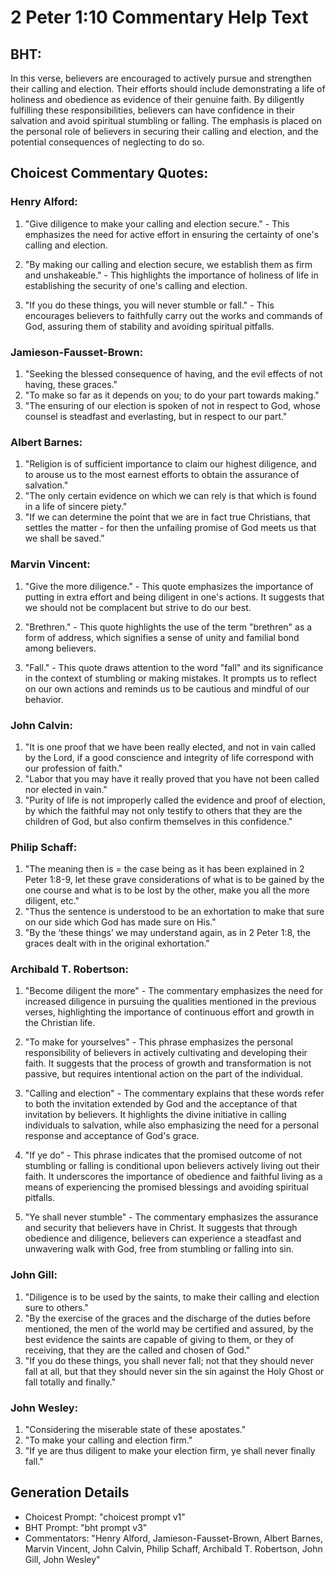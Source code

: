 # 2 Peter 1:10 Commentary Help Text

## BHT:
In this verse, believers are encouraged to actively pursue and strengthen their calling and election. Their efforts should include demonstrating a life of holiness and obedience as evidence of their genuine faith. By diligently fulfilling these responsibilities, believers can have confidence in their salvation and avoid spiritual stumbling or falling. The emphasis is placed on the personal role of believers in securing their calling and election, and the potential consequences of neglecting to do so.

## Choicest Commentary Quotes:
### Henry Alford:
1. "Give diligence to make your calling and election secure." - This emphasizes the need for active effort in ensuring the certainty of one's calling and election.

2. "By making our calling and election secure, we establish them as firm and unshakeable." - This highlights the importance of holiness of life in establishing the security of one's calling and election.

3. "If you do these things, you will never stumble or fall." - This encourages believers to faithfully carry out the works and commands of God, assuring them of stability and avoiding spiritual pitfalls.

### Jamieson-Fausset-Brown:
1. "Seeking the blessed consequence of having, and the evil effects of not having, these graces."
2. "To make so far as it depends on you; to do your part towards making."
3. "The ensuring of our election is spoken of not in respect to God, whose counsel is steadfast and everlasting, but in respect to our part."

### Albert Barnes:
1. "Religion is of sufficient importance to claim our highest diligence, and to arouse us to the most earnest efforts to obtain the assurance of salvation."
2. "The only certain evidence on which we can rely is that which is found in a life of sincere piety."
3. "If we can determine the point that we are in fact true Christians, that settles the matter - for then the unfailing promise of God meets us that we shall be saved."

### Marvin Vincent:
1. "Give the more diligence." - This quote emphasizes the importance of putting in extra effort and being diligent in one's actions. It suggests that we should not be complacent but strive to do our best.

2. "Brethren." - This quote highlights the use of the term "brethren" as a form of address, which signifies a sense of unity and familial bond among believers.

3. "Fall." - This quote draws attention to the word "fall" and its significance in the context of stumbling or making mistakes. It prompts us to reflect on our own actions and reminds us to be cautious and mindful of our behavior.

### John Calvin:
1. "It is one proof that we have been really elected, and not in vain called by the Lord, if a good conscience and integrity of life correspond with our profession of faith."
2. "Labor that you may have it really proved that you have not been called nor elected in vain."
3. "Purity of life is not improperly called the evidence and proof of election, by which the faithful may not only testify to others that they are the children of God, but also confirm themselves in this confidence."

### Philip Schaff:
1. "The meaning then is = the case being as it has been explained in 2 Peter 1:8-9, let these grave considerations of what is to be gained by the one course and what is to be lost by the other, make you all the more diligent, etc."
2. "Thus the sentence is understood to be an exhortation to make that sure on our side which God has made sure on His."
3. "By the ‘these things’ we may understand again, as in 2 Peter 1:8, the graces dealt with in the original exhortation."

### Archibald T. Robertson:
1. "Become diligent the more" - The commentary emphasizes the need for increased diligence in pursuing the qualities mentioned in the previous verses, highlighting the importance of continuous effort and growth in the Christian life.

2. "To make for yourselves" - This phrase emphasizes the personal responsibility of believers in actively cultivating and developing their faith. It suggests that the process of growth and transformation is not passive, but requires intentional action on the part of the individual.

3. "Calling and election" - The commentary explains that these words refer to both the invitation extended by God and the acceptance of that invitation by believers. It highlights the divine initiative in calling individuals to salvation, while also emphasizing the need for a personal response and acceptance of God's grace.

4. "If ye do" - This phrase indicates that the promised outcome of not stumbling or falling is conditional upon believers actively living out their faith. It underscores the importance of obedience and faithful living as a means of experiencing the promised blessings and avoiding spiritual pitfalls.

5. "Ye shall never stumble" - The commentary emphasizes the assurance and security that believers have in Christ. It suggests that through obedience and diligence, believers can experience a steadfast and unwavering walk with God, free from stumbling or falling into sin.

### John Gill:
1. "Diligence is to be used by the saints, to make their calling and election sure to others."
2. "By the exercise of the graces and the discharge of the duties before mentioned, the men of the world may be certified and assured, by the best evidence the saints are capable of giving to them, or they of receiving, that they are the called and chosen of God."
3. "If you do these things, you shall never fall; not that they should never fall at all, but that they should never sin the sin against the Holy Ghost or fall totally and finally."

### John Wesley:
1. "Considering the miserable state of these apostates."
2. "To make your calling and election firm."
3. "If ye are thus diligent to make your election firm, ye shall never finally fall."


## Generation Details
- Choicest Prompt: "choicest prompt v1"
- BHT Prompt: "bht prompt v3"
- Commentators: "Henry Alford, Jamieson-Fausset-Brown, Albert Barnes, Marvin Vincent, John Calvin, Philip Schaff, Archibald T. Robertson, John Gill, John Wesley"
